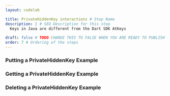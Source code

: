 ```yaml
---
layout: codelab

title: PrivateHiddenKey interactions # Step Name
description: | # SEO Description for this step
  Keys in Java are different from the Dart SDK AtKeys

draft: false # TODO CHANGE THIS TO FALSE WHEN YOU ARE READY TO PUBLISH THE PAGE
order: 7 # Ordering of the steps
---
```


### Putting a PrivateHiddenKey Example

### Getting a PrivateHiddenKey Example

### Deleting a PrivateHiddenKey Example